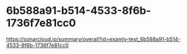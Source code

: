 # 6b588a91-b514-4533-8f6b-1736f7e81cc0
https://sonarcloud.io/summary/overall?id=examly-test_6b588a91-b514-4533-8f6b-1736f7e81cc0
